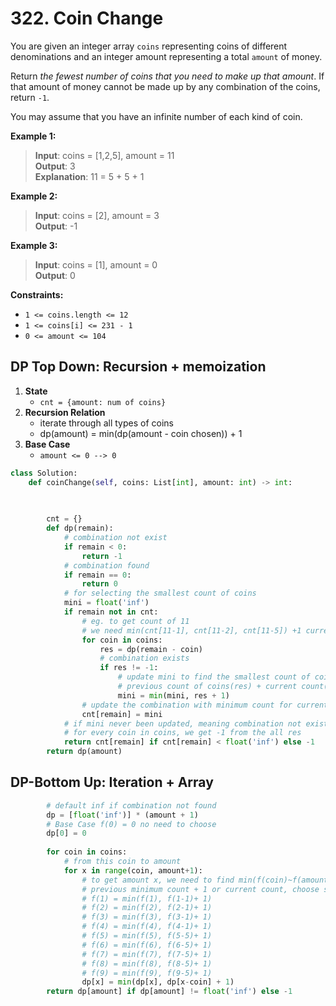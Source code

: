 # 322. Coin Change

You are given an integer array `coins` representing coins of different denominations and an integer amount representing a total `amount` of money.

Return *the fewest number of coins that you need to make up that amount*. If that amount of money cannot be made up by any combination of the coins, return `-1`.

You may assume that you have an infinite number of each kind of coin.


**Example 1:**

>**Input**: coins = [1,2,5], amount = 11  
**Output**: 3  
**Explanation**: 11 = 5 + 5 + 1


**Example 2:**

>**Input**: coins = [2], amount = 3    
**Output**: -1


**Example 3:**

>**Input**: coins = [1], amount = 0  
**Output**: 0
 

**Constraints:**

* `1 <= coins.length <= 12`
* `1 <= coins[i] <= 231 - 1`
* `0 <= amount <= 104`

## DP Top Down: Recursion + memoization

1. **State**
    * `cnt = {amount: num of coins}`
2. **Recursion Relation**
    * iterate through all types of coins
    * dp(amount) = min(dp(amount - coin chosen)) + 1
3. **Base Case**
    * `amount <= 0 --> 0`

```python
class Solution:
    def coinChange(self, coins: List[int], amount: int) -> int:
        

        
        cnt = {}
        def dp(remain):
            # combination not exist
            if remain < 0:
                return -1
            # combination found
            if remain == 0:
                return 0
            # for selecting the smallest count of coins
            mini = float('inf')
            if remain not in cnt:
                # eg. to get count of 11
                # we need min(cnt[11-1], cnt[11-2], cnt[11-5]) +1 current coin
                for coin in coins:    
                    res = dp(remain - coin) 
                    # combination exists
                    if res != -1:
                        # update mini to find the smallest count of coins
                        # previous count of coins(res) + current count(1)
                        mini = min(mini, res + 1)
                # update the combination with minimum count for current amount
                cnt[remain] = mini
            # if mini never been updated, meaning combination not exist
            # for every coin in coins, we get -1 from the all res
            return cnt[remain] if cnt[remain] < float('inf') else -1
        return dp(amount)
```

## DP-Bottom Up: Iteration + Array
```python
        # default inf if combination not found
        dp = [float('inf')] * (amount + 1)
        # Base Case f(0) = 0 no need to choose
        dp[0] = 0
        
        for coin in coins:
            # from this coin to amount
            for x in range(coin, amount+1):
                # to get amount x, we need to find min(f(coin)~f(amount))
                # previous minimum count + 1 or current count, choose smaller one
                # f(1) = min(f(1), f(1-1)+ 1)
                # f(2) = min(f(2), f(2-1)+ 1)
                # f(3) = min(f(3), f(3-1)+ 1)
                # f(4) = min(f(4), f(4-1)+ 1)
                # f(5) = min(f(5), f(5-5)+ 1) 
                # f(6) = min(f(6), f(6-5)+ 1) 
                # f(7) = min(f(7), f(7-5)+ 1) 
                # f(8) = min(f(8), f(8-5)+ 1) 
                # f(9) = min(f(9), f(9-5)+ 1) 
                dp[x] = min(dp[x], dp[x-coin] + 1) 
        return dp[amount] if dp[amount] != float('inf') else -1
```
